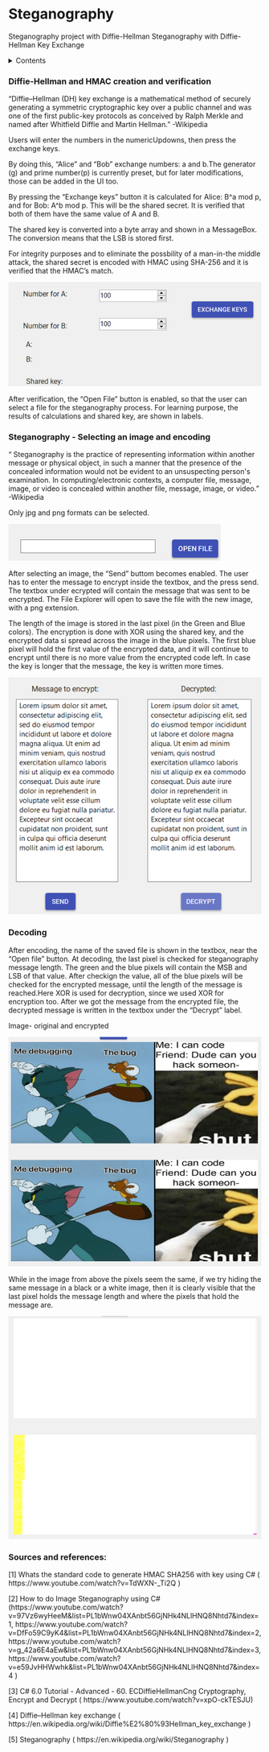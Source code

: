 # Steganography
 Steganography project with Diffie-Hellman
Steganography with Diffie-Hellman Key Exchange
<details>
  <summary>Contents</summary>
  <ol>
    <li><a href="#Diffie-Hellman and HMAC creation and verification">Diffie-Hellman and HMAC creation and verification</a></li>
    <li><a href="#Stegranography">Stegranography</a></li>
    <li><a href="#Decoding">Decoding</a></li>
    <li><a href="#Sources">Sources and References</a></li>

  </ol>
</details>

### Diffie-Hellman and HMAC creation and verification
“Diffie–Hellman (DH) key exchange is a mathematical method of securely generating a symmetric cryptographic key over a public channel and was one of the first public-key protocols as conceived by Ralph Merkle and named after Whitfield Diffie and Martin Hellman.” -Wikipedia

Users will enter the numbers in the numericUpdowns, then press the exchange keys. 

By doing this, “Alice” and  “Bob” exchange numbers: a and b.The generator (g) and prime number(p) is currently preset, but for later modifications, those can be added in the UI too. 

By pressing the “Exchange keys” button it is calculated for Alice: B^a mod p, and for Bob: A^b mod p. This will be the shared secret. It is verified that both of them have the same value of A and B.

The shared key is converted into a byte array and shown in a MessageBox. The conversion means that the LSB is stored first.

For integrity purposes and to eliminate the possbility of a man-in-the middle attack, the shared secret is encoded with HMAC using SHA-256 and it is verified that the HMAC’s match.

![My Image](img/keyExchange.png)

After verification, the “Open File” button is enabled, so that the user can select a file for the steganography process. For learning purpose, the results of calculations and shared key, are shown in labels.

### Steganography - Selecting an image and encoding

“ Steganography is the practice of representing information within another message or physical object, in such a manner that the presence of the concealed information would not be evident to an unsuspecting person's examination. In computing/electronic contexts, a computer file, message, image, or video is concealed within another file, message, image, or video.”  -Wikipedia

Only jpg and png formats can be selected.

![My Image](img/fileOpen.png)


After selecting an image, the “Send” buttom becomes enabled. The user has to enter the message to encrypt inside the textbox, and the press send. The textbox under ecrypted will contain the message that was sent to be encrypted. The File Explorer will open to save the  file with the new image, with a png extension.

The length of the image is stored in the last pixel (in the Green and Blue colors). The encryption is done with XOR using the shared key, and the encrypted data si spread across the image in the blue pixels. The first blue pixel will hold the first value of the encrypted data, and it will continue to encrypt until there is no more value from the encrypted code left. In case the key is longer that the message, the key is written more times.

![My Image](img/EncodedDecodedText.png)

### Decoding

After encoding, the name of the saved file is shown in the textbox, near the “Open file” button. At decoding, the last pixel is checked for steganography message length. The green and the blue pixels will contain the MSB and LSB of that value. After checkign the value, all of the blue pixels will be checked for the encrypted message, until the length of the message is reached.Here XOR is used for decryption, since we used XOR for encryption too. After we got the message from the encrypted file, the decrypted message is written in the textbox under the “Decrypt” label.

Image-  original and encrypted

![My Image](img/Tom&Jerry.png)


While in the image from above the pixels seem the same, if we try hiding the same message in a black or a white image, then it is clearly visible that the last pixel holds the message length and where the pixels that hold the message are.

![My Image](img/White.png)

 ### Sources and references:
<p>[1] Whats the standard code to generate HMAC SHA256 with key using C# ( https://www.youtube.com/watch?v=TdWXN-_Ti2Q ) </p>
<p>[2] How to do Image Steganography using C#  (https://www.youtube.com/watch?v=97Vz6wyHeeM&list=PL1bWnw04XAnbt56GjNHk4NLlHNQ8Nhtd7&index=1,
https://www.youtube.com/watch?v=DfFo59C9yK4&list=PL1bWnw04XAnbt56GjNHk4NLlHNQ8Nhtd7&index=2,
https://www.youtube.com/watch?v=g_42a6E4aEw&list=PL1bWnw04XAnbt56GjNHk4NLlHNQ8Nhtd7&index=3,
https://www.youtube.com/watch?v=e59JvHHWwhk&list=PL1bWnw04XAnbt56GjNHk4NLlHNQ8Nhtd7&index=4 )</p>
<p>[3] C# 6.0 Tutorial - Advanced - 60. ECDiffieHellmanCng Cryptography, Encrypt and Decrypt ( https://www.youtube.com/watch?v=xpO-ckTESJU) </p>
<p>[4] Diffie–Hellman key exchange ( https://en.wikipedia.org/wiki/Diffie%E2%80%93Hellman_key_exchange ) </p>
<p></p>[5] Steganography ( https://en.wikipedia.org/wiki/Steganography ) </p>
 
